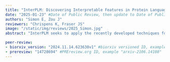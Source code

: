 ```yaml
---
title: "InterPLM: Discovering Interpretable Features in Protein Language Models via Sparse Autoencoders"
date: "2025-01-23" #Date of Public Review, then update to Date of Publication
authors: "Simon E, Zou J"
reviewers: "Chrispens K, Fraser JS"
image: "/static/img/reviews/2025_Simon.jpg"
abstract: "InterPLM seeks to apply the recently developed techniques for mechanistic interpretability of large language models to protein language models, namely ESM-2."

peer-review:
- biorxiv_version: "2024.11.14.623630v1" #biorxiv versioned ID, example "5533316v1"
- prereview: "14728694" #PREreview.org ID, example "arxiv-2106.14108"
---
```

